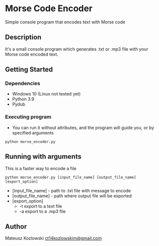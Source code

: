 # Morse Code Encoder

Simple console program that encodes text with Morse code

## Description

It's a small console program which generates .txt or .mp3 file with your Morse code encoded text.

## Getting Started

### Dependencies

* Windows 10 (Linux not tested yet)
* Python 3.9
* Pydub

### Executing program

* You can run it without attributes, and the program will guide you, or by specified arguments
```
python morse_encoder.py
```

## Running with arguments

This is a faster way to encode a file 
```
python morse_encoder.py [input_file_name] [output_file_name] [export_option]
```
* [input_file_name]      - path to .txt file with message to encode
* [output_file_name]     - path where output file will be exported
* [export_option]
  * -t export to a text file
  * -a export to a .mp3 file
## Author

Mateusz Kozlowski
ct14kozlowskim@gmail.com

